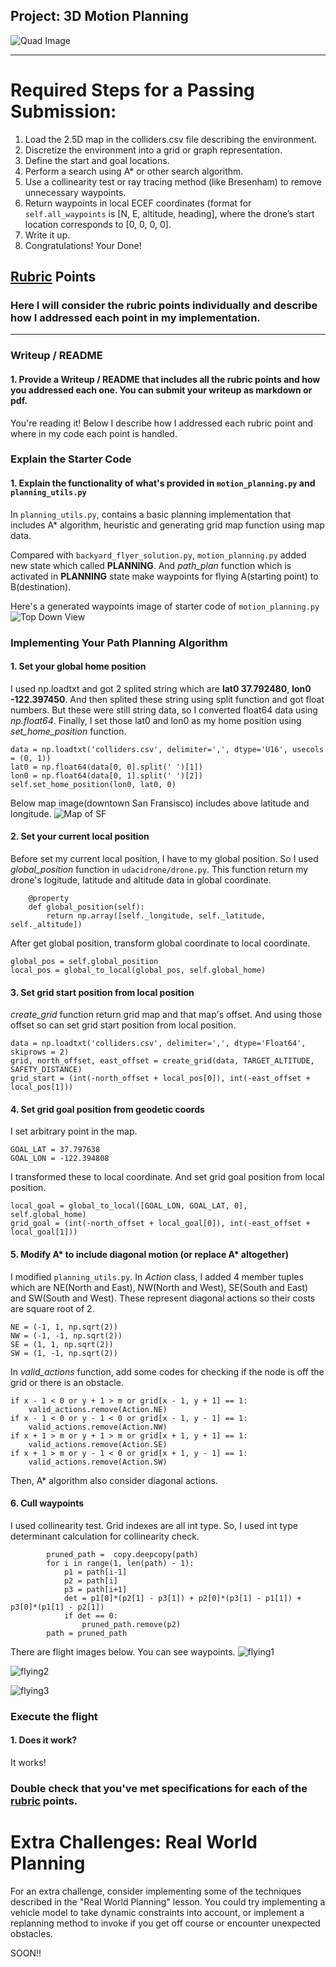 ## Project: 3D Motion Planning
![Quad Image](./misc/enroute.png)

---


# Required Steps for a Passing Submission:
1. Load the 2.5D map in the colliders.csv file describing the environment.
2. Discretize the environment into a grid or graph representation.
3. Define the start and goal locations.
4. Perform a search using A* or other search algorithm.
5. Use a collinearity test or ray tracing method (like Bresenham) to remove unnecessary waypoints.
6. Return waypoints in local ECEF coordinates (format for `self.all_waypoints` is [N, E, altitude, heading], where the drone’s start location corresponds to [0, 0, 0, 0].
7. Write it up.
8. Congratulations!  Your Done!

## [Rubric](https://review.udacity.com/#!/rubrics/1534/view) Points
### Here I will consider the rubric points individually and describe how I addressed each point in my implementation.  

---
### Writeup / README

#### 1. Provide a Writeup / README that includes all the rubric points and how you addressed each one.  You can submit your writeup as markdown or pdf.  

You're reading it! Below I describe how I addressed each rubric point and where in my code each point is handled.

### Explain the Starter Code

#### 1. Explain the functionality of what's provided in `motion_planning.py` and `planning_utils.py`
In `planning_utils.py`, contains a basic planning implementation that includes A* algorithm, heuristic and generating grid map function using map data.

Compared with `backyard_flyer_solution.py`, `motion_planning.py` added new state which called **PLANNING**. And *path_plan* function which is activated in **PLANNING** state make waypoints for flying A(starting point) to B(destination).

Here's a generated waypoints image of starter code of `motion_planning.py`
![Top Down View](./misc/way_points.jpg)


### Implementing Your Path Planning Algorithm

#### 1. Set your global home position
I used np.loadtxt and got 2 splited string which are **lat0 37.792480**, **lon0 -122.397450**. And then splited these string using split function and got float numbers. But these were still string data, so I converted float64 data using *np.float64*. Finally, I set those lat0 and lon0 as my home position using *set_home_position* function.
```
data = np.loadtxt('colliders.csv', delimiter=',', dtype='U16', usecols = (0, 1))
lat0 = np.float64(data[0, 0].split(' ')[1])
lon0 = np.float64(data[0, 1].split(' ')[2])
self.set_home_position(lon0, lat0, 0)
```
Below map image(downtown San Fransisco) includes above latitude and longitude.
![Map of SF](./misc/map.png)

#### 2. Set your current local position
Before set my current local position, I have to my global position. So I used *global_position* function in `udacidrone/drone.py`. This function return my drone's logitude, latitude and altitude data in global coordinate.
 
```
    @property
    def global_position(self):
        return np.array([self._longitude, self._latitude, self._altitude])
```

After get global position, transform global coordinate to local coordinate.

```
global_pos = self.global_position
local_pos = global_to_local(global_pos, self.global_home)
```

#### 3. Set grid start position from local position
*create_grid* function return grid map and that map's offset. And using those offset so can set grid start position from local position.
```
data = np.loadtxt('colliders.csv', delimiter=',', dtype='Float64', skiprows = 2)
grid, north_offset, east_offset = create_grid(data, TARGET_ALTITUDE, SAFETY_DISTANCE)
grid_start = (int(-north_offset + local_pos[0]), int(-east_offset + local_pos[1]))
```
#### 4. Set grid goal position from geodetic coords
I set arbitrary point in the map.
```
GOAL_LAT = 37.797638
GOAL_LON = -122.394808
```
I transformed these to local coordinate. And set grid goal position from local position.
```
local_goal = global_to_local([GOAL_LON, GOAL_LAT, 0], self.global_home)
grid_goal = (int(-north_offset + local_goal[0]), int(-east_offset + local_goal[1]))
```

#### 5. Modify A* to include diagonal motion (or replace A* altogether)
I modified `planning_utils.py`. In *Action* class, I added 4 member tuples which are NE(North and East), NW(North and West), SE(South and East) and SW(South and West). These represent diagonal actions so their costs are square root of 2.
```
NE = (-1, 1, np.sqrt(2))
NW = (-1, -1, np.sqrt(2))
SE = (1, 1, np.sqrt(2))
SW = (1, -1, np.sqrt(2))
```
In *valid_actions* function, add some codes for checking if the node is off the grid or there is an obstacle.
```
if x - 1 < 0 or y + 1 > m or grid[x - 1, y + 1] == 1:
    valid_actions.remove(Action.NE)
if x - 1 < 0 or y - 1 < 0 or grid[x - 1, y - 1] == 1:
    valid_actions.remove(Action.NW)
if x + 1 > m or y + 1 > m or grid[x + 1, y + 1] == 1:
    valid_actions.remove(Action.SE)
if x + 1 > m or y - 1 < 0 or grid[x + 1, y - 1] == 1:
    valid_actions.remove(Action.SW)
```
Then, A* algorithm also consider diagonal actions.


#### 6. Cull waypoints 
I used collinearity test. Grid indexes are all int type. So, I used int type determinant calculation for collinearity check.
```
        pruned_path =  copy.deepcopy(path)
        for i in range(1, len(path) - 1):
            p1 = path[i-1]
            p2 = path[i]
            p3 = path[i+1]
            det = p1[0]*(p2[1] - p3[1]) + p2[0]*(p3[1] - p1[1]) + p3[0]*(p1[1] - p2[1])
            if det == 0:
                pruned_path.remove(p2)
        path = pruned_path
```
There are flight images below. You can see waypoints.
![flying1](./misc/flying1.png)

![flying2](./misc/flying2.png)

![flying3](./misc/flying3.png)


### Execute the flight
#### 1. Does it work?
It works!

### Double check that you've met specifications for each of the [rubric](https://review.udacity.com/#!/rubrics/1534/view) points.
  
# Extra Challenges: Real World Planning

For an extra challenge, consider implementing some of the techniques described in the "Real World Planning" lesson. You could try implementing a vehicle model to take dynamic constraints into account, or implement a replanning method to invoke if you get off course or encounter unexpected obstacles.

SOON!!


